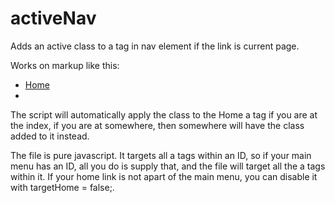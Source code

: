 # activeNav
Adds an active class to a tag in nav element if the link is current page.

Works on markup like this:
<nav>
  <ul>
    <li>
      <a href="/">Home</a>
    </li>
    <li>
      <a href="/somewhere"><a>
    </li>
  </ul>
</nav>

The script will automatically apply the class to the Home a tag if you are at the index, if you are at somewhere, then somewhere will have the class added to it instead.

The file is pure javascript. It targets all a tags within an ID, so if your main menu has an ID, all you do is supply that, and the file will target all the a tags within it.  If your home link is not apart of the main menu, you can disable it with targetHome = false;.
